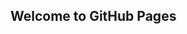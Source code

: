 <script src="{{ base.url | prepend: site.url }}/assets/custom-script.js"></script>

## Welcome to GitHub Pages
